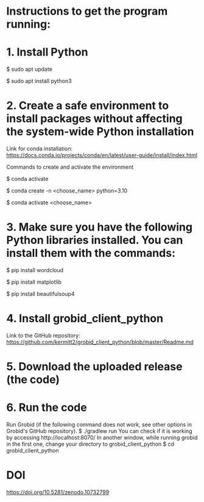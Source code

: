 # Instructions to get the program running:
# 1. Install Python
$ sudo apt update

$ sudo apt install python3

# 2. Create a safe environment to install packages without affecting the system-wide Python installation
Link for conda installation: https://docs.conda.io/projects/conda/en/latest/user-guide/install/index.html

Commands to create and activate the environment

$ conda activate

$ conda create -n <choose_name> python=3.10

$ conda activate <choose_name>

# 3. Make sure you have the following Python libraries installed. You can install them with the commands:
$ pip install wordcloud

$ pip install matplotlib

$ pip install beautifulsoup4

# 4. Install grobid_client_python
Link to the GitHub repository: https://github.com/kermitt2/grobid_client_python/blob/master/Readme.md

# 5. Download the uploaded release (the code)
# 6. Run the code
Run Grobid (if the following command does not work, see other options in Grobid's GitHub repository).
$ ./gradlew run
You can check if it is working by accessing http://localhost:8070/
In another window, while running grobid in the first one, change your directory to grobid_client_python
$ cd grobid_client_python

#  DOI
https://doi.org/10.5281/zenodo.10732799

